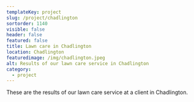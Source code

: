 ```yaml
---
templateKey: project
slug: /project/chadlington
sortorder: 1140
visible: false
header: false
featured: false
title: Lawn care in Chadlington
location: Chadlington
featuredimage: /img/chadlington.jpeg
alt: Results of our lawn care service in Chadlington
category:
  - project
---
```

These are the results of our lawn care service at a client in Chadlington.


